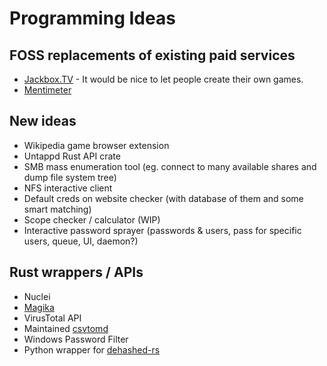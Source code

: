 # Programming Ideas

## FOSS replacements of existing paid services
- [Jackbox.TV](https://jackbox.tv/) - It would be nice to let people create their own games.
- [Mentimeter](https://www.mentimeter.com/)

## New ideas
- Wikipedia game browser extension
- Untappd Rust API crate
- SMB mass enumeration tool (eg. connect to many available shares and dump file system tree)
- NFS interactive client
- Default creds on website checker (with database of them and some smart matching)
- Scope checker / calculator (WIP)
- Interactive password sprayer (passwords & users, pass for specific users, queue, UI, daemon?)

## Rust wrappers / APIs
- Nuclei
- [Magika](https://github.com/google/magika)
- VirusTotal API
- Maintained [csvtomd](https://github.com/mplewis/csvtomd)
- Windows Password Filter
- Python wrapper for [dehashed-rs](https://crates.io/crates/dehashed-rs)

